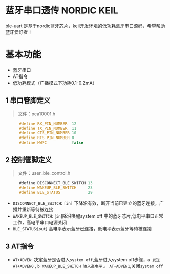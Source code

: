 # 蓝牙串口透传 NORDIC KEIL 

ble-uart 是基于nordic蓝牙芯片，keil开发环境的低功耗蓝牙串口源码，希望帮助蓝牙爱好者！

# 基本功能

* 蓝牙串口
* AT指令
* 低功耗模式（广播模式下功耗0.1-0.2mA）

## 1 串口管脚定义

>文件：pca10001.h

```c
      #define RX_PIN_NUMBER  12
      #define TX_PIN_NUMBER  11
      #define CTS_PIN_NUMBER 10
      #define RTS_PIN_NUMBER 8
      #define HWFC           false
```

## 2 控制管脚定义

>文件：user_ble_control.h

```c
      #define DISCONNECT_BLE_SWITCH 13
      #define WAKEUP_BLE_SWITCH     23
      #define BLE_STATUS            29
```

* `DISCONNECT_BLE_SWITCH`: `[in]` 下降沿有效，断开当前已建立的蓝牙连接，广播并重新等待被连接
* `WAKEUP_BLE_SWITCH`: [`in`]降沿唤醒system off 中的蓝牙芯片,低电平串口正常工作，高电平串口电源关闭
* `BLE_STATUS`:[`out`] 高电平表示蓝牙已连接，低电平表示蓝牙等待被连接

## 3 AT指令

* `AT+ADVEN`: 决定蓝牙是否进入`system off`,蓝牙进入system off步骤，`a 发送AT+ADVEN0` , `b WAKEUP_BLE_SWITCH 输入高电平` 。 `AT+ADVEN1`,关闭`system off`
